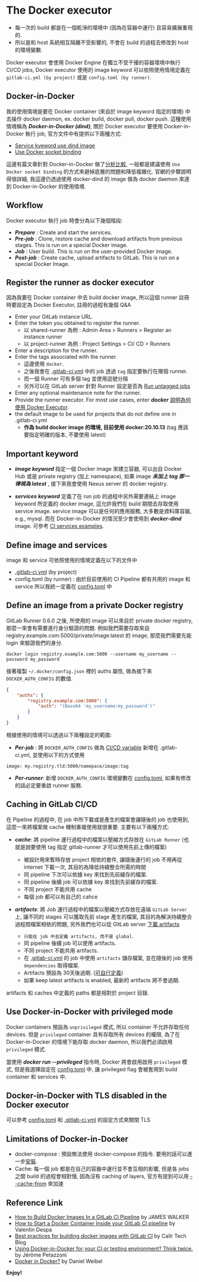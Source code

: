 # The Docker executor

* 每一次的 build 都是在一個乾淨的環境中 (因為在容器中運行) 且容易擴展重現的.
* 所以是和 host 系統相互隔離不受影響的, 不會在 build 的過程去修改到 host的環境變數.

Docker executor 會使用 Docker Engine 在獨立不受干擾的容器環境中執行 CI/CD jobs, Docker executor 使用的 image keyword 可以依照使用情境定義在 `gitlab-ci.yml (by project)` 或是 `config.toml (by runner)`.

## Docker-in-Docker

我的使用情境是要在 Docker container (來自於 image keyword 指定的環境) 中去操作 docker daemon, ex. docker build, docker pull, docker push.
這種使用情境稱為 ___Docker-in-Docker (dind)___, 關於 Docker executor 要使用 Docker-in-Docker 執行 job, 官方文件中有提供以下兩種方式:

* [Service kyeword use dind image](https://docs.gitlab.com/ee/ci/docker/using_docker_build.html#use-docker-in-docker)
* [Use Docker socket binding](https://docs.gitlab.com/ee/ci/docker/using_docker_build.html#use-docker-socket-binding)

這邊有篇文章針對 Docker-in-Docker 做了[分析比較](https://jpetazzo.github.io/2015/09/03/do-not-use-docker-in-docker-for-ci/), 一般都是建議使用 `Use Docker socket binding` 的方式來避掉底層的問題和降低複雜化. 官網的步驟說明得很詳細, 我這邊仍透過使用 docker-dind 的 image 做為 docker daemon 來達到 Docker-in-Docker 的使用情境.

## Workflow

Docker executor 執行 job 時會分為以下幾個階段:

* ___Prepare___ : Create and start the services.
* ___Pre-job___ : Clone, restore cache and download artifacts from previous stages. This is run on a special Docker image.
* ___Job___ : User build. This is run on the user-provided Docker image.
* ___Post-job___ : Create cache, upload artifacts to GitLab. This is run on a special Docker Image.

## Register the runner as docker executor

因為我要在 Docker container 中去 build docker image, 所以這個 runner 註冊時要設定為 Docker Executor, 註冊的過程有幾個 Q&A

* Enter your GitLab instance URL.
* Enter the token you obtained to register the runner.
  * 以 shared-runner 為例 : Admin Area > Runners > Register an instance runner
  * 以 project-runner 為例 : Project Settings > CI/ CD > Runners
* Enter a description for the runner.
* Enter the tags associated with the runner.
  * 這邊使用 `docker`.
  * 之後我會在 [.gitlab-ci.yml](http://10.88.26.237/docker/gitlab/-/blob/main/.gitlab-ci.yml) 中的 job 透過 `tag` 指定要執行在哪個 runner.
  * 而一個 Runner 可有多個 tag 並使用逗號分隔
  * 另外可以在 GitLab server 針對 Runner 設定是否為 [Run untagged jobs](https://docs.gitlab.com/ee/ci/runners/configure_runners.html#use-tags-to-control-which-jobs-a-runner-can-run)
* Enter any optional maintenance note for the runner.
* Provide the runner executor. For most use cases, enter ___docker___ [說明為何使用 Docker Executor](http://10.88.26.237/docker/gitlab/-/blob/main/README-docker-executor.md).
* the default image to be used for projects that do not define one in .gitlab-ci.yml
  * __作為 build docker image 的環境, 目前使用 docker:20.10.13__ (tag 應該要指定明確的版本, 不要使用 latest)

## Important keyword

* ___image keyword___ 指定一個 Docker image 來建立容器, 可以出自 Docker Hub 或是 private registry (加上 namespace), 如果 image ___未加上 tag 那一律視為 latest___ , 接下來我會使用 Nexus server 的 docker registry.

* ___services keyword___ 定義了在 run job 的過程中另外需要連結上 image keyword 所定義的 docker image, 這允許我們在 build 期間去存取使用 service image. service image 可以是任何的應用服務, 大多數是資料庫容器, e.g., mysql. 而在 Docker-in-Docker 的情況至少會使用到 ___docker-dind___ image. 可參考 [CI services examples](https://docs.gitlab.com/ee/ci/services/).

## Define image and services

image 和 service 可依照使用的情境定義在以下的文件中

* [.gitlab-ci.yml](https://docs.gitlab.com/runner/executors/docker.html#define-image-and-services-from-gitlab-ciyml) (by project)
* config.toml (by runner) : 由於目前使用的 CI Pipeline 都有共用的 image 和 service 所以我統一定義在 [config.toml](http://10.88.26.237/docker/gitlab/-/blob/main/config.toml) 中

## Define an image from a private Docker registry

GitLab Runner 0.6.0 之後, 所使用的 image 可以來自於 private docker registry, 那麼一來會有需要進行身分驗證的問題. 例如我們需要存取來自 registry.example.com:5000/private/image:latest 的 image, 那麼我們需要先能 login 來驗證我們的身分.

```
docker login registry.example.com:5000 --username my_username --password my_password
```

接著複製 `~/.docker/config.json` 裡的 auths 屬性, 做為接下來 `DOCKER_AUTH_CONFIG` 的數值.

```json
{
    "auths": {
        "registry.example.com:5000": {
            "auth": "(Base64 'my_username:my_password')"
        }
    }
}
```

根據使用的情境可以透過以下兩種設定的範圍:

* ___Per-job___ : 將 `DOCKER_AUTH_CONFIG` 做為 [CI/CD variable](https://docs.gitlab.com/ee/ci/variables/index.html) 新增在 .gitlab-ci.yml, 並使用以下的方式使用

```
image: my.registry.tld:5000/namepace/image:tag
```

* ___Per-runner___: 新增 `DOCKER_AUTH_CONFIG` 環境變數在 [config.toml](http://10.88.26.237/docker/gitlab/-/blob/main/config.toml), 如果有修改的話必定要重啟 runner 服務.

## Caching in GitLab CI/CD

在 Pipeline 的過程中, 在 job 中所下載或是產生的檔案會讓隨後的 job 也使用到, 這麼一來將檔案做 cache 機制重複使用就很重要. 主要有以下兩種方式:

* ___cache___: 將 pipeline 運行過程中的檔案以壓縮方式存放在 `GitLab Runner` (也就是說要使用 tag 指定 gitlab-runner 才可以使用先前上傳的檔案)
  * 被設計用來暫時存放 project 相依的套件, 讓隨後運行的 job 不用再從 internet 下載一次,  其目的為降低持續整合所需的時間
  * 同 pipeline 下次可以依據 key 來找到先前緩存的檔案.
  * 同 pipeline 後續 job 可以依據 key 來找到先前緩存的檔案.
  * 不同 project 不能共用 cache
  * 每個 job 都可以有自己的 cahce

* ___artifacts___: 將 Job 運行過程中的檔案以壓縮方式存放在遠端 `GitLab Server` 上, 讓不同的 stages 可以獲取先前 stage 產生的檔案, 其目的為解決持續整合過程間檔案相依的問題, 另外我們也可以從 GitLab server [下載 artifacts](https://docs.gitlab.com/ee/ci/pipelines/job_artifacts.html#download-job-artifacts)
  * `只能在 job 中去定義 artifacts, 而不是 global`.
  * 同 pipeline 後續 job 可以使用 artifacts.
  * 不同 project 不能共用 artifacts.
  * 在 [.gitlab-ci.yml](http://10.88.26.237/docker/gitlab/-/blob/main/.gitlab-ci.yml) 的 job 中使用 `artifacts` 儲存檔案, 並在隨後的 job 使用 `dependencies` 取得檔案.
  * Artifacts 預設為 30天後過期. ([可自行定義](https://docs.gitlab.com/ee/user/admin_area/settings/continuous_integration.html#default-artifacts-expiration))
  * 如果 keep latest artifacts is enabled, 最新的 artifacts 將不會過期.

artifacts 和 caches 中定義的 paths 都是相對於 project 目錄.

## Use Docker-in-Docker with privileged mode

Docker containers 預設為 `unprivileged` 模式, 所以 container 不允許存取任何 devices. 但是 `privileged` container 具有存取所有 devices 的權限, 為了在 Docker-in-Docker 的情境下能存取 docker daemon, 所以我們必須啟用 `privileged` 模式.

當使用 ___docker run --privileged___ 指令時, Docker 將會啟用啟用 `privileged` 模式, 但是我選擇設定在 [config.toml](http://10.88.26.237/docker/gitlab/-/blob/main/config.toml) 中, 讓 privileged flag 會被套用到 build container 和 services 中.

## Docker-in-Docker with TLS disabled in the Docker executor

可以參考 [config.toml](http://10.88.26.237/docker/gitlab/-/blob/main/config.toml) 和 [.gitlab-ci.yml](http://10.88.26.237/docker/gitlab/-/blob/main/.gitlab-ci.yml) 的設定方式來關閉 TLS

## Limitations of Docker-in-Docker

* docker-compose : 預設無法使用 docker-compose 的指令. 要用的話可以進一步[安裝](https://docs.docker.com/compose/install/).
* Cache: 每一個 job 都是在自己的容器中運行並不會互相的影響, 但是各 jobs 之間 build 的過程會相對慢, 因為沒有 caching of layers, 官方有提到可以用 [--cache-from](https://docs.gitlab.com/ee/ci/docker/using_docker_build.html#make-docker-in-docker-builds-faster-with-docker-layer-caching) 來加速

## Reference Link

* [How to Build Docker Images In a GitLab CI Pipeline](https://www.cloudsavvyit.com/15115/how-to-build-docker-images-in-a-gitlab-ci-pipeline/) by JAMES WALKER
* [How to Start a Docker Container Inside your GitLab CI pipeline](https://medium.com/devops-with-valentine/how-to-start-a-docker-container-inside-your-gitlab-ci-pipeline-bfeb610c3f4) by Valentin Despa
* [Best practices for building docker images with GitLab CI](https://blog.callr.tech/building-docker-images-with-gitlab-ci-best-practices/) by Callr Tech Blog
* [Using Docker-in-Docker for your CI or testing environment? Think twice.](https://jpetazzo.github.io/2015/09/03/do-not-use-docker-in-docker-for-ci/) by Jérôme Petazzoni
* [Docker in Docker?](https://itnext.io/docker-in-docker-521958d34efd) by Daniel Weibel

__Enjoy!__
